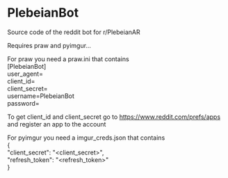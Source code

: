 # PlebeianBot
Source code of the reddit bot for r/PlebeianAR

Requires praw and pyimgur...

For praw you need a praw.ini that contains  
[PlebeianBot]  
user_agent=<name it whatever>  
client_id=<bots client id>  
client_secret=<bots client secret>  
username=PlebeianBot  
password=<bots password>  
  
  
To get client_id and client_secret go to https://www.reddit.com/prefs/apps and register an app to the account  
  

For pyimgur you need a imgur_creds.json that contains  
{  
  "client_secret": "<client_secret>",  
  "refresh_token": "<refresh_token>"  
}  
